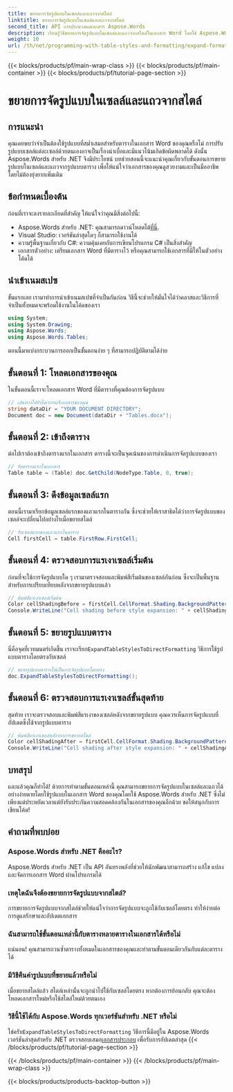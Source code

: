 ```yaml
---
title: ขยายการจัดรูปแบบในเซลล์และแถวจากสไตล์
linktitle: ขยายการจัดรูปแบบในเซลล์และแถวจากสไตล์
second_title: API การประมวลผลเอกสาร Aspose.Words
description: เรียนรู้วิธีขยายการจัดรูปแบบในเซลล์และแถวจากสไตล์ในเอกสาร Word โดยใช้ Aspose.Words สำหรับ .NET มีคู่มือทีละขั้นตอนรวมอยู่ด้วย
weight: 10
url: /th/net/programming-with-table-styles-and-formatting/expand-formatting-on-cells-and-row-from-style/
---
```


{{< blocks/products/pf/main-wrap-class >}}
{{< blocks/products/pf/main-container >}}
{{< blocks/products/pf/tutorial-page-section >}}

# ขยายการจัดรูปแบบในเซลล์และแถวจากสไตล์

## การแนะนำ

คุณเคยพบว่าจำเป็นต้องใช้รูปแบบที่สม่ำเสมอสำหรับตารางในเอกสาร Word ของคุณหรือไม่ การปรับรูปแบบเซลล์แต่ละเซลล์ด้วยตนเองอาจเป็นเรื่องน่าเบื่อและมีแนวโน้มเกิดข้อผิดพลาดได้ ดังนั้น Aspose.Words สำหรับ .NET จึงมีประโยชน์ บทช่วยสอนนี้จะแนะนำคุณเกี่ยวกับขั้นตอนการขยายรูปแบบในเซลล์และแถวจากรูปแบบตาราง เพื่อให้แน่ใจว่าเอกสารของคุณดูสวยงามและเป็นมืออาชีพโดยไม่ต้องยุ่งยากเพิ่มเติม

## ข้อกำหนดเบื้องต้น

ก่อนที่เราจะลงรายละเอียดที่สำคัญ ให้แน่ใจว่าคุณมีสิ่งต่อไปนี้:

-  Aspose.Words สำหรับ .NET: คุณสามารถดาวน์โหลดได้[ที่นี่](https://releases.aspose.com/words/net/).
- Visual Studio: เวอร์ชันล่าสุดใดๆ ก็สามารถใช้งานได้
- ความรู้พื้นฐานเกี่ยวกับ C#: ความคุ้นเคยกับการเขียนโปรแกรม C# เป็นสิ่งสำคัญ
- เอกสารตัวอย่าง: เตรียมเอกสาร Word ที่มีตารางไว้ หรือคุณสามารถใช้เอกสารที่มีให้ในตัวอย่างโค้ดได้

## นำเข้าเนมสเปซ

ขั้นแรกเลย เรามาทำการนำเข้าเนมสเปซที่จำเป็นกันก่อน วิธีนี้จะช่วยให้มั่นใจได้ว่าคลาสและวิธีการที่จำเป็นทั้งหมดจะพร้อมใช้งานในโค้ดของเรา

```csharp
using System;
using System.Drawing;
using Aspose.Words;
using Aspose.Words.Tables;
```

ตอนนี้มาแบ่งกระบวนการออกเป็นขั้นตอนง่าย ๆ ที่สามารถปฏิบัติตามได้ง่าย

## ขั้นตอนที่ 1: โหลดเอกสารของคุณ

ในขั้นตอนนี้เราจะโหลดเอกสาร Word ที่มีตารางที่คุณต้องการจัดรูปแบบ 

```csharp
// เส้นทางไปยังไดเรกทอรีเอกสารของคุณ
string dataDir = "YOUR DOCUMENT DIRECTORY";
Document doc = new Document(dataDir + "Tables.docx");
```

## ขั้นตอนที่ 2: เข้าถึงตาราง

ต่อไปเราต้องเข้าถึงตารางแรกในเอกสาร ตารางนี้จะเป็นจุดเน้นของการดำเนินการจัดรูปแบบของเรา

```csharp
// รับตารางแรกในเอกสาร
Table table = (Table) doc.GetChild(NodeType.Table, 0, true);
```

## ขั้นตอนที่ 3: ดึงข้อมูลเซลล์แรก

ตอนนี้เรามาเรียกข้อมูลเซลล์แรกของแถวแรกในตารางกัน ซึ่งจะช่วยให้เราสาธิตได้ว่าการจัดรูปแบบของเซลล์จะเปลี่ยนไปอย่างไรเมื่อขยายสไตล์

```csharp
// รับเซลล์แรกของแถวแรกในตาราง
Cell firstCell = table.FirstRow.FirstCell;
```

## ขั้นตอนที่ 4: ตรวจสอบการแรเงาเซลล์เริ่มต้น

ก่อนที่จะใช้การจัดรูปแบบใด ๆ เรามาตรวจสอบและพิมพ์สีเริ่มต้นของเซลล์กันก่อน ซึ่งจะเป็นพื้นฐานสำหรับการเปรียบเทียบหลังจากขยายรูปแบบแล้ว

```csharp
// พิมพ์สีแรเงาเซลล์เริ่มต้น
Color cellShadingBefore = firstCell.CellFormat.Shading.BackgroundPatternColor;
Console.WriteLine("Cell shading before style expansion: " + cellShadingBefore);
```

## ขั้นตอนที่ 5: ขยายรูปแบบตาราง

 นี่คือจุดที่เวทมนตร์เกิดขึ้น เราจะเรียก`ExpandTableStylesToDirectFormatting` วิธีการใช้รูปแบบตารางโดยตรงกับเซลล์

```csharp
// ขยายรูปแบบตารางให้เป็นการจัดรูปแบบโดยตรง
doc.ExpandTableStylesToDirectFormatting();
```

## ขั้นตอนที่ 6: ตรวจสอบการแรเงาเซลล์ขั้นสุดท้าย

สุดท้าย เราจะตรวจสอบและพิมพ์สีแรเงาของเซลล์หลังจากขยายรูปแบบ คุณควรเห็นการจัดรูปแบบที่อัปเดตซึ่งใช้จากรูปแบบตาราง

```csharp
// พิมพ์สีแรเงาเซลล์หลังจากการขยายสไตล์
Color cellShadingAfter = firstCell.CellFormat.Shading.BackgroundPatternColor;
Console.WriteLine("Cell shading after style expansion: " + cellShadingAfter);
```

## บทสรุป

และแล้วคุณก็ทำได้! ด้วยการทำตามขั้นตอนเหล่านี้ คุณสามารถขยายการจัดรูปแบบในเซลล์และแถวได้อย่างง่ายดายโดยใช้รูปแบบในเอกสาร Word ของคุณโดยใช้ Aspose.Words สำหรับ .NET ซึ่งไม่เพียงแต่ประหยัดเวลาแต่ยังรับประกันความสอดคล้องกันในเอกสารของคุณอีกด้วย ขอให้สนุกกับการเขียนโค้ด!

## คำถามที่พบบ่อย

### Aspose.Words สำหรับ .NET คืออะไร?
Aspose.Words สำหรับ .NET เป็น API อันทรงพลังที่ช่วยให้นักพัฒนาสามารถสร้าง แก้ไข แปลง และจัดการเอกสาร Word ผ่านโปรแกรมได้

### เหตุใดฉันจึงต้องขยายการจัดรูปแบบจากสไตล์?
การขยายการจัดรูปแบบจากสไตล์ช่วยให้แน่ใจว่าการจัดรูปแบบจะถูกใช้กับเซลล์โดยตรง ทำให้ง่ายต่อการดูแลรักษาและอัปเดตเอกสาร

### ฉันสามารถใช้ขั้นตอนเหล่านี้กับตารางหลายตารางในเอกสารได้หรือไม่
แน่นอน! คุณสามารถวนซ้ำตารางทั้งหมดในเอกสารของคุณและทำตามขั้นตอนเดียวกันกับแต่ละตารางได้

### มีวิธีคืนค่ารูปแบบที่ขยายแล้วหรือไม่
เมื่อขยายสไตล์แล้ว สไตล์เหล่านั้นจะถูกนำไปใช้กับเซลล์โดยตรง หากต้องการย้อนกลับ คุณจะต้องโหลดเอกสารใหม่หรือใช้สไตล์ใหม่ด้วยตนเอง

### วิธีนี้ใช้ได้กับ Aspose.Words ทุกเวอร์ชันสำหรับ .NET หรือไม่
 ใช่ครับ`ExpandTableStylesToDirectFormatting` วิธีการนี้มีอยู่ใน Aspose.Words เวอร์ชันล่าสุดสำหรับ .NET ตรวจสอบเสมอ[เอกสารประกอบ](https://reference.aspose.com/words/net/) เพื่อรับการอัปเดตล่าสุด
{{< /blocks/products/pf/tutorial-page-section >}}

{{< /blocks/products/pf/main-container >}}
{{< /blocks/products/pf/main-wrap-class >}}

{{< blocks/products/products-backtop-button >}}
